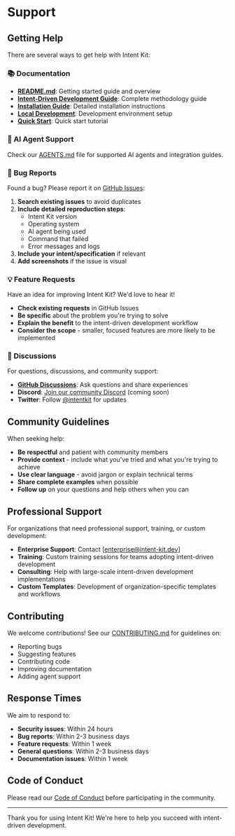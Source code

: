 # Support

## Getting Help

There are several ways to get help with Intent Kit:

### 📚 Documentation

- **[README.md](./README.md)**: Getting started guide and overview
- **[Intent-Driven Development Guide](./docs/intent-driven.md)**: Complete methodology guide
- **[Installation Guide](./docs/installation.md)**: Detailed installation instructions
- **[Local Development](./docs/local-development.md)**: Development environment setup
- **[Quick Start](./docs/quickstart.md)**: Quick start tutorial

### 🤖 AI Agent Support

Check our [AGENTS.md](./AGENTS.md) file for supported AI agents and integration guides.

### 🐛 Bug Reports

Found a bug? Please report it on [GitHub Issues](https://github.com/Nom-nom-hub/Intended/issues):

1. **Search existing issues** to avoid duplicates
2. **Include detailed reproduction steps**:
   - Intent Kit version
   - Operating system
   - AI agent being used
   - Command that failed
   - Error messages and logs
3. **Include your intent/specification** if relevant
4. **Add screenshots** if the issue is visual

### 💡 Feature Requests

Have an idea for improving Intent Kit? We'd love to hear it!

- **Check existing requests** in GitHub Issues
- **Be specific** about the problem you're trying to solve
- **Explain the benefit** to the intent-driven development workflow
- **Consider the scope** - smaller, focused features are more likely to be implemented

### 💬 Discussions

For questions, discussions, and community support:

- **[GitHub Discussions](https://github.com/Nom-nom-hub/Intended/discussions)**: Ask questions and share experiences
- **Discord**: [Join our community Discord](https://discord.gg/intent-kit) (coming soon)
- **Twitter**: Follow [@intentkit](https://twitter.com/intentkit) for updates

## Community Guidelines

When seeking help:

- **Be respectful** and patient with community members
- **Provide context** - include what you've tried and what you're trying to achieve
- **Use clear language** - avoid jargon or explain technical terms
- **Share complete examples** when possible
- **Follow up** on your questions and help others when you can

## Professional Support

For organizations that need professional support, training, or custom development:

- **Enterprise Support**: Contact [enterprise@intent-kit.dev]
- **Training**: Custom training sessions for teams adopting intent-driven development
- **Consulting**: Help with large-scale intent-driven development implementations
- **Custom Templates**: Development of organization-specific templates and workflows

## Contributing

We welcome contributions! See our [CONTRIBUTING.md](./CONTRIBUTING.md) for guidelines on:

- Reporting bugs
- Suggesting features
- Contributing code
- Improving documentation
- Adding agent support

## Response Times

We aim to respond to:

- **Security issues**: Within 24 hours
- **Bug reports**: Within 2-3 business days
- **Feature requests**: Within 1 week
- **General questions**: Within 2-3 business days
- **Documentation issues**: Within 1 week

## Code of Conduct

Please read our [Code of Conduct](./CODE_OF_CONDUCT.md) before participating in the community.

---

Thank you for using Intent Kit! We're here to help you succeed with intent-driven development.
